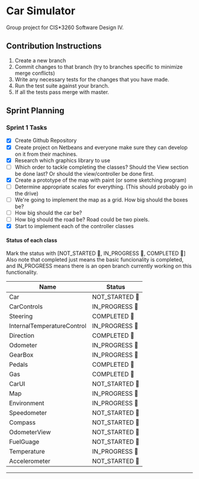 # Car Simulator

Group project for CIS*3260 Software Design IV.

## Contribution Instructions
1. Create a new branch
2. Commit changes to that branch (try to branches specific to minimize merge conflicts)
3. Write any necessary tests for the changes that you have made.
4. Run the test suite against your branch.
5. If all the tests pass merge with master.

## Sprint Planning

### Sprint 1 Tasks
- [x] Create Github Repository
- [x] Create project on Netbeans and everyone make sure they can develop on it from their machines.
- [x] Research which graphics library to use
- [ ] Which order to tackle completing the classes?  Should the View section be done last? Or should the view/controller be done first.
- [x] Create a prototype of the map with paint (or some sketching program)
- [ ] Determine appropriate scales for everything. (This should probably go in the drive)
- [ ] We're going to implement the map as a grid.  How big should the boxes be?
- [ ] How big should the car be?
- [ ] How big should the road be?  Road could be two pixels.
- [x] Start to implement each of the controller classes

#### Status of each class
Mark the status with [NOT_STARTED :apple:, IN_PROGRESS :lemon:, COMPLETED :green_apple:]
Also note that completed just means the basic funcionality is completed, and IN_PROGRESS means there is an open branch currently working on this functionality.

| Name          | Status        |
| ------------- | ------------- |
| Car           | NOT_STARTED  :apple: |
| CarControls   | IN_PROGRESS  :lemon: |
| Steering      | COMPLETED    :green_apple: |
| InternalTemperatureControl  | IN_PROGRESS :lemon:|
| Direction     | COMPLETED :green_apple:    |
| Odometer      | IN_PROGRESS :lemon: |
| GearBox       | IN_PROGRESS :lemon: |
| Pedals        | COMPLETED    :green_apple: |
| Gas           | COMPLETED    :green_apple: |
| CarUI         | NOT_STARTED  :apple: |
| Map           | IN_PROGRESS  :lemon: |
| Environment   | IN_PROGRESS  :lemon: |
| Speedometer   | NOT_STARTED  :apple: |
| Compass       | NOT_STARTED  :apple: |
| OdometerView  | NOT_STARTED  :apple: |
| FuelGuage     | NOT_STARTED  :apple: |
| Temperature   | IN_PROGRESS  :lemon: |
| Accelerometer | NOT_STARTED  :apple: |





---
